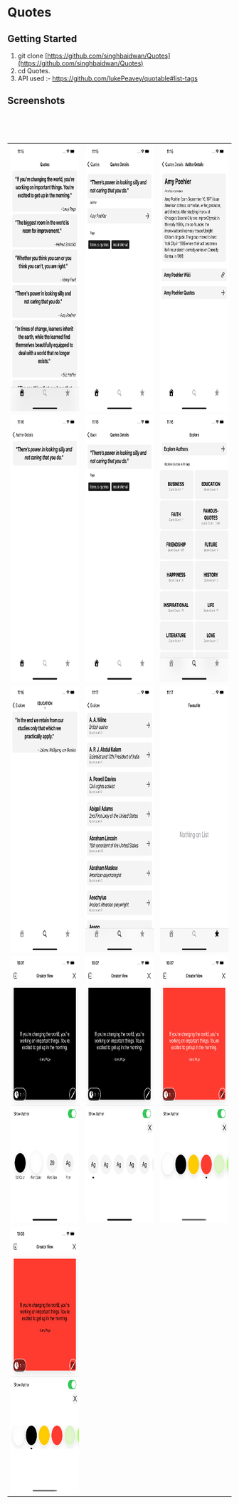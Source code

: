 # Quotes
## Getting Started ##

1. git clone [https://github.com/singhbaidwan/Quotes](https://github.com/singhbaidwan/Quotes) <br />
2. cd Quotes.<br />
3. API used :-  https://github.com/lukePeavey/quotable#list-tags<br/>
## Screenshots ##

<table>
<tr>
<td><img src="images/1.png" height="600"></td>
<td><img src="images/2.png" height="600"> </td>
<td><img src="images/3.png" height="600"></td>
</tr>
</br>
<tr>
<td><img src="images/4.png" height="600"></td>
<td><img src="images/5.png" height="600"> </td>
<td><img src="images/6.png" height="600"></td>
</tr>
  </br>

<tr>
<td><img src="images/7.png" height="600"></td>
<td><img src="images/8.png" height="600"> </td>
<td><img src="images/9.png" height="600"> </td>
</tr>
</br>
<tr>
<td><img src="images/10.png" height="600"></td>
<td><img src="images/11.png" height="600"> </td>
<td><img src="images/12.png" height="600"> </td>
</tr>
<tr>
<td><img src="images/13.png" height="600"></td>
</tr>
</table>
